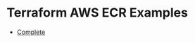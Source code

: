 # Terraform AWS ECR Examples

- [Complete](https://github.com/terraform-aws-modules/terraform-aws-ecr/tree/master/examples/complete)
